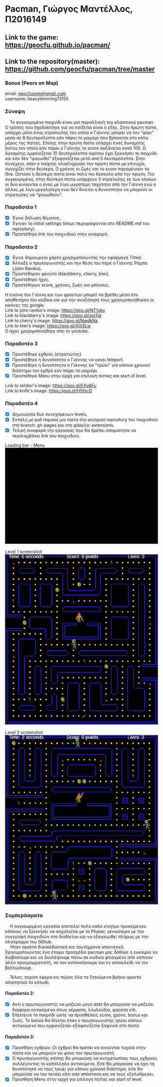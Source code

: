 # Pacman, Γιώργος Μαντέλλος, Π2016149
## Link to the game: https://geocfu.github.io/pacman/
## Link to the repository(master): https://github.com/geocfu/pacman/tree/master
### Bonus (Peers on Map)
email: geocfupom@gmail.com  
username: heavylemming73155  
### Σύνοψη
&nbsp;&nbsp;&nbsp;&nbsp;Το συγκεκριμένο παιχνίδι είναι μια παραλλαγή του κλασσικού pacman.
Ο τρόπος που σχεδιάστηκε για να παίζεται είναι ο εξής. Στην πρώτη πίστα, υπάρχει μόνο ένας στρατιώτης τον οποίο ο Γιάννης μπορεί να τον “φάει” μέσα σε 8 δευτερόλεπτα εάν πάρει το μαχαίρι που βρίσκεται στο κάτω μέρος της πίστας. Επίσης στην πρώτη πίστα υπάρχει ένας δυναμίτης bonus τον οποίο εάν πάρει ο Γιάννης το score αυξάνεται κατά 100. Ο δυναμίτης εμφανίζεται 10 δευτερόλεπτα αφότου έχει ξεκινήσει το παιχνίδι και εάν δεν “φαγωθεί” εξαφανίζεται μετά από 5 δευτερόλεπτα. Στην συνέχεια, όταν ο παίχτης ολοκληρώσει την πρώτη πίστα με επιτυχία, συνεχίζει στην δεύτερη. Ο χρόνος οι ζωές και το score παραμένουν τα ίδια. Ωστόσο η δεύτερη πίστα είναι πολύ πιο δύσκολη από την πρώτη. Πιο συγκεκριμένα, στην δεύτερη πίστα υπάρχουν 3 στρατιώτες εκ των οποίων οι δυο κινούνται ο ένας με λίγο μικρότερη ταχύτητα από τον Γιάννη ενώ ο άλλος με λίγο μεγαλύτερη ενώ δεν δίνεται η δυνατότητα να μπορούν οι στρατιώτες να “φαγωθούν”.

### Παραδοτέο 1
- [x] Έγινε δήλωση θέματος.  
- [x] Έγιναν τα initial settings (όπως περιγράφονται στο README.md του repository).  
- [x] Προστέθηκε link του παιχνιδιού στην αναφορά.  

### Παραδοτέο 2
- [x] Έγινε δημιουργία χάρτη χρησιμοποιώντας την εφαρμογή Tilted.  
- [x] Άλλαξε o πρωταγωνιστής και την θέση του πήρε ο Γιάννης Ράμπο (John Rambo).  
- [x] Προστέθηκαν φρούτα (blackberry, cherry, kiwi).  
- [x] Προστέθηκε ήχος.  
- [x] Προστέθηκαν score, χρόνος, ζωές και μπόνους.  

Η εικόνα του Γιάννη και των φρούτων μπορεί να βρεθεί μέσα στο αποθετήριο του κώδικα και για την αναζήτησή τους χρησιμοποιήθηκαν οι εικόνες της google.  
Link to john rambo's image: https://goo.gl/NT1oby  
Link to blackberry's image: https://goo.gl/zptTet   
Link to cherry's image: https://goo.gl/NwdkNa  
Link to kiwi's image: https://goo.gl/4Gj3Lw  
Ο ήχος χρησιμοποιήθηκε απο το youtube.  

### Παραδοτέο 3  
- [x] Προστέθηκε εχθρός (στρατιώτης).
- [x] Προστέθηκε η δυνατότητα ο Γιαννης να κανει teleport.
- [x] Προστέθηκε η δυνατότητα ο Γιάννης να "τρώει" για κάποιο χρονικό διάστημα τον εχθρό εάν πάρει το μαχαίρι. 
- [x] Προστέθηκε Μenu στην αρχή για επιλογή πίστας και start of level.  

Link to soldier's image: https://goo.gl/EXvAFu    
Link to knife's image: https://goo.gl/H5fscD  

### Παραδοτέο 4  
- [x] Δημιουργία δυο συνεχόμενων levels.  
- [x] Εστάλη με pull request μια πίστα στο κεντρικό repository του παιχνιδιού στο branch: gh-pages και στο φάκελο: extensions.  
- [x] Τελική αναφορά την εργασίας που θα πρέπει απαραίτητα να περιλαμβάνει link του παιχνιδιού.  
   
Loading bar - Menu  
![screenshot](https://github.com/geocfu/pacman/blob/develop/assets/loading_bar.gif)  
  
Level 1 screenshot  
![screenshot](https://github.com/geocfu/pacman/blob/develop/assets/Level%201.png)
  
Level 2 screenshot  
![screenshot](https://github.com/geocfu/pacman/blob/develop/assets/Level%202.png)  

### Συμπεράσματα  
&nbsp;&nbsp;&nbsp;&nbsp;Η συγκεκριμένη εργασία αποτελεί πολύ καλό κίνητρο προκείμενου κάποιος να ξεκινήσει να ασχολείται με το Phaser, γενικότερα με την συγγραφή παιχνιδιών στο διαδίκτυο και να εξοικειωθεί πλήρως με την πλατφόρμα του Github.  
&nbsp;&nbsp;&nbsp;&nbsp;Ήταν αρκετά διασκεδαστική και ταυτόχρονα απαιτητική. Χρησιμοποιώντας ένα έτοιμο προσχέδιο pacman μας δόθηκε η ευκαιρία να διαβάσουμε και να δουλέψουμε πάνω σε κώδικα φτιαγμένο από κάποιον άλλο προγραμματιστή, να τον κατανοήσουμε και εν κατακλείδι να τον βελτιώσουμε.
     
&nbsp;&nbsp;&nbsp;&nbsp;Τέλος, παρότι έφερα εις πέρας όλα τα ζητούμενα βρήκα αρκετά απαιτητικά τα κάτωθι.  
#### Παραδοτέο 2:  
- [x] Αντί ο πρωταγωνιστής να μαζεύει μόνο dots θα μπορούσε να μαζεύει διάφορα αντικείμενα όπως κέρματα, λουλούδια, φρούτα κτλ.  
- [x] Επέκτεινε το παιχνίδι ώστε να προσθέσεις score, χρόνο, bonus και ζωές. Το bonus θα δίνεται όταν ο πρωταγωνιστής τρώει κάποιο αντικείμενο που εμφανίζεται-εξαφανίζεται ξαφνικά στη πίστα.  
#### Παραδοτέο 3:  
- [x] Προσθήκη εχθρών. Οι εχθροί θα πρέπει να κινούνται τυχαία στην πίστα και να μπορούν να φάνε τον πρωταγωνιστή.  
- [x] Ο πρωταγωνιστής επίσης θα μπορούσε να αντιμετωπίσει τους εχθρούς συλλέγοντας το κατάλληλο αντικείμενο. Είτε θα μπορούσε να έχει τη δυνατότητα να τους τρώει για κάποιο χρονικό διάστημα, είτε θα μπορούσε να του πετάει κάτι από απόσταση και να τους εξολοθρεύει.  
- [x] Προσθήκη Μenu στην αρχή για επιλογή πίστας και start of level.
